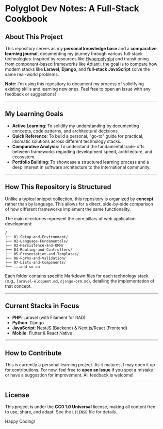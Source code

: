 # Polyglot Dev Notes: A Full-Stack Cookbook

## About This Project

This repository serves as my **personal knowledge base** and a **comparative learning journal**, documenting my journey through various full-stack technologies. Inspired by resources like [Hyperpolyglot](https://hyperpolyglot.org/) and transitioning from component-based frameworks like Adianti, the goal is to compare how modern stacks like **Laravel**, **Django**, and **full-stack JavaScript** solve the same real-world problems.

**Note:** I'm using this repository to document my process of solidifying existing skills and learning new ones. Feel free to open an issue with any feedback or suggestions!

---

## My Learning Goals

-   **Active Learning**: To solidify my understanding by documenting concepts, code patterns, and architectural decisions.
-   **Quick Reference**: To build a personal, "go-to" guide for practical, idiomatic solutions across different technology stacks.
-   **Comparative Analysis**: To understand the fundamental trade-offs between frameworks regarding development speed, architecture, and ecosystem.
-   **Portfolio Building**: To showcase a structured learning process and a deep interest in software architecture to the international community.

---

## How This Repository is Structured

Unlike a typical snippet collection, this repository is organized by **concept** rather than by language. This allows for a direct, side-by-side comparison of how different frameworks implement the same functionality.

The main directories represent the core pillars of web application development:

```
/
├── 01-Setup-and-Environment/
├── 02-Language-Fundamentals/
├── 03-Persistence-and-ORM/
├── 04-Routing-and-Controllers/
├── 05-Presentation-and-Templates/
├── 06-Forms-and-Validation/
├── 07-Lists-and-Components/
└── ...and so on
```

Each folder contains specific Markdown files for each technology stack (e.g., `laravel-eloquent.md`, `django-orm.md`), detailing the implementation of that concept.

---

## Current Stacks in Focus

-   **PHP**: Laravel (with Filament for RAD)
-   **Python**: Django
-   **JavaScript**: NestJS (Backend) & Next.js/React (Frontend)
-   **Mobile**: Flutter & React Native

---

## How to Contribute

This is currently a personal learning project. As it matures, I may open it up for contributions. For now, feel free to **open an issue** if you spot a mistake or have a suggestion for improvement. All feedback is welcome!

---

## License

This project is under the **CC0 1.0 Universal** license, making all content free to use, share, and adapt. See the `LICENSE` file for details.

Happy Coding!
